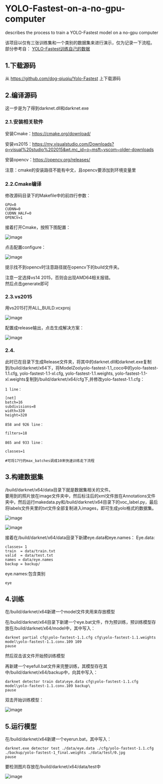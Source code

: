 # YOLO-Fastest-on-a-no-gpu-computer
describes the process to train a YOLO-Fastest model on a no-gpu computer

该项目以仅有三张训练集和一个类别的数据集来进行演示，仅为记录一下流程。  
部分参考自：
[YOLO-Fastest训练自己的数据](https://blog.csdn.net/weixin_41868104/article/details/115795348?ops_request_misc=&request_id=&biz_id=102&utm_term=yolo-fastest%E8%A1%8C%E4%BA%BA&utm_medium=distribute.pc_search_result.none-task-blog-2~all~sobaiduweb~default-1-.first_rank_v2_pc_rank_v29&spm=1018.2226.3001.4187)

## 1.下载源码
  从 https://github.com/dog-qiuqiu/Yolo-Fastest 上下载源码

## 2.编译源码
  这一步是为了得到darknet.dll和darknet.exe
### 2.1.安装相关软件
安装Cmake：https://cmake.org/download/  

安装vs2015：https://my.visualstudio.com/Downloads?q=visual%20studio%202015&wt.mc_id=o~msft~vscom~older-downloads  

安装opencv：https://opencv.org/releases/  

注意：cmake的安装路径不能有中文，且opencv要添加到环境变量里  

### 2.2.Cmake编译
修改源码目录下的Makefile中的前四行参数：
```
GPU=0
CUDNN=0
CUDNN_HALF=0
OPENCV=1
```  
接着打开Cmake，按照下图配置：  

![image](https://github.com/Charlie839242/YOLO-Fastest-on-a-no-gpu-windows-computer/blob/main/pictures/0.png)  

点击配置configure：  

![image](https://github.com/Charlie839242/YOLO-Fastest-on-a-no-gpu-windows-computer/blob/main/pictures/1.png)   

提示找不到opencv时注意路径就在opencv下的build文件夹。  

注意一定选择vs14 2015，否则会出现AMD64相关报错。  
然后点击generate即可
  
  
### 2.3.vs2015
用vs2015打开ALL_BUILD.vcxproj  

![image](https://github.com/Charlie839242/YOLO-Fastest-on-a-no-gpu-windows-computer/blob/main/pictures/2.png)    

配置成release输出，点击生成解决方案：  

![image](https://github.com/Charlie839242/YOLO-Fastest-on-a-no-gpu-windows-computer/blob/main/pictures/3.png)    


### 2.4.
此时已在目录下生成Release文件夹，将其中的darknet.dll和darknet.exe复制到/build/darknet/x64下，将ModelZoo\yolo-fastest-1.1_coco中的yolo-fastest-1.1.cfg, yolo-fastest-1.1-xl.cfg, yolo-fastest-1.1.weights, yolo-fastest-1.1-xl.weights复制到/build/darknet/x64/cfg下,并修改yolo-fastest-1.1.cfg：  
```
1 line：  

[net]
batch=16
subdivisions=8
width=320
height=320  

858 and 926 line：  

filters=18  

865 and 933 line：  

classes=1  
  
#可将17行的max_batches调成10来快速训练走下流程

```
  
## 3.构建数据集
/build/darknet/x64/data目录下就是数据集相关的文件。  
要用到的照片放在image文件夹中，然后标注后的xml文件放在Annotations文件夹中，然后运行makedata.py和/build/darknet/x64目录下的voc_label.py，最后将labels文件夹里的txt文件全部复制进入images，即可生成yolo格式的数据集。  

![image](https://github.com/Charlie839242/YOLO-Fastest-on-a-no-gpu-windows-computer/blob/main/pictures/4.png)     

![image](https://github.com/Charlie839242/YOLO-Fastest-on-a-no-gpu-windows-computer/blob/main/pictures/5.png)  

接着在/build/darknet/x64/data目录下新建eye.data和eye.names：
Eye.data:
```
classes= 1
train  = data/train.txt
valid  = data/test.txt
names = data/eye.names
backup = backup/
```
eye.names:包含类别
```
eye
```

## 4.训练
在/build/darknet/x64新建一个model文件夹用来存放模型  

在/build/darknet/x64目录下新建一个eye.bat文件，作为预训练，预训练模型存放在/build/darknet/x64/model中，其中写入：
```
darknet partial cfg\yolo-fastest-1.1.cfg cfg\yolo-fastest-1.1.weights model\yolo-fastest-1.1.conv.109 109
pause
```
然后双击该文件开始预训练模型  

再新建一个eyefull.bat文件来完整训练，其模型存在其中/build/darknet/x64/backup中，向其中写入：
```
darknet detector train data\eye.data cfg\yolo-fastest-1.1.cfg model\yolo-fastest-1.1.conv.109 backup\
pause
```
双击开始训练模型：  

![image](https://github.com/Charlie839242/YOLO-Fastest-on-a-no-gpu-windows-computer/blob/main/pictures/6.png)  


## 5.运行模型
在/build/darknet/x64新建一个eyerun.bat，其中写入：
```
darknet.exe detector test ./data/eye.data ./cfg/yolo-fastest-1.1.cfg ./backup/yolo-fastest-1_final.weights ./data/test/0.jpg
pause
```
要检测图片存放在/build/darknet/x64/data/test中  

![image](https://github.com/Charlie839242/YOLO-Fastest-on-a-no-gpu-windows-computer/blob/main/pictures/7.png)  






































